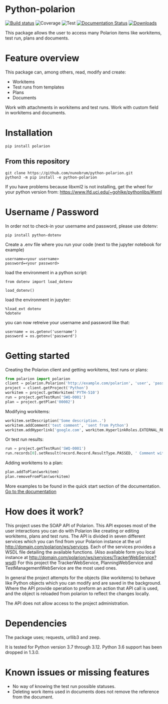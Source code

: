 # Python-polarion
[![Build status](https://dev.azure.com/jraemaekers/Python%20Polarion/_apis/build/status/Polarion-Python%20package-CI)](https://dev.azure.com/jraemaekers/Python%20Polarion/_build/latest?definitionId=5)
![Coverage](https://img.shields.io/azure-devops/coverage/jraemaekers/Python%20Polarion/5)
![Test](https://img.shields.io/azure-devops/tests/jraemaekers/Python%20Polarion/5)
[![Documentation Status](https://readthedocs.org/projects/python-polarion/badge/?version=latest)](https://python-polarion.readthedocs.io/en/latest/?badge=latest)
[![Downloads](https://pepy.tech/badge/polarion)](https://pepy.tech/project/polarion)


This package allows the user to access many Polarion items like workitems, test run, plans and documents.


# Feature overview

This package can, among others, read, modify and create:
- Workitems
- Test runs from templates
- Plans
- Documents

Work with attachments in workitems and test runs. 
Work with custom field in workitems and documents.

# Installation

```
pip install polarion
```

## From this repository

```
git clone https://github.com/nunobrum/python-polarion.git
python3 -m pip install -e python-polarion
```

If you have problems because libxml2 is not installing, get the wheel for your
python version from: https://www.lfd.uci.edu/~gohlke/pythonlibs/#lxml

# Username / Password

In order not to check-in your username and password, please use dotenv:

```
pip install python-dotenv
```

Create a .env file where you run your code (next to the jupyter notebook for example)

```
username=<your username>
password=<your password>
```

load the environment in a python script:

```
from dotenv import load_dotenv

load_dotenv()
```

load the environment in jupyter:

```
%load_ext dotenv
%dotenv
```

you can now retreive your username and password like that:

```
username = os.getenv('username')
password = os.getenv('password')
```

# Getting started

Creating the Polarion client and getting workitems, test runs or plans:

```python
from polarion import polarion
client = polarion.Polarion('http://example.com/polarion', 'user', 'password')
project = client.getProject('Python')
workitem = project.getWorkitem('PYTH-510')
run = project.getTestRun('SWQ-0001')
plan = project.getPlan('00002')
```

Modifying workitems:

```python
workitem.setDescription('Some description..')
workitem.addComment('test comment', 'sent from Python')
workitem.addHyperlink('google.com', workitem.HyperlinkRoles.EXTERNAL_REF)
```

Or test run results:
```python
run = project.getTestRun('SWQ-0001')
run.records[0].setResult(record.Record.ResultType.PASSED, ' Comment with test result')
```

Adding workitems to a plan:
```python
plan.addToPlan(workitem)
plan.removeFromPlan(workitem)
```


More examples to be found in the quick start section of the documentation.
[Go to the documentation](https://python-polarion.readthedocs.io/)

# How does it work?

This project uses the SOAP API of Polarion. This API exposes most of the user interactions you can do with Polarion like creating or editing workitems, plans and test runs.
The API is divided in seven different services which you can find from your Polarion instance at the url http://domain.com/polarion/ws/services.
Each of the services provides a WSDL file detailing the available functions. (Also available form you local instance at http://domain.com/polarion/ws/services/TrackerWebService?wsdl)
For this project the TrackerWebService, PlanningWebService and TestManagementWebService are the most used ones.

In general the project attempts for the objects (like workitems) to behave like Python objects which you can modify and are saved in the background. 
Where the API provide operation to preform an action that API call is used, and the object is reloaded from polarion to reflect the changes locally.

The API does not allow access to the project administration.

# Dependencies 

The package uses; requests, urllib3 and zeep.

It is tested for Python version 3.7 through 3.12.
Python 3.6 support has been dropped in 1.3.0.

# Known issues or missing features
- No way of knowing the test run possible statuses.
- Deleting work items used in documents does not remove the reference from the document.

